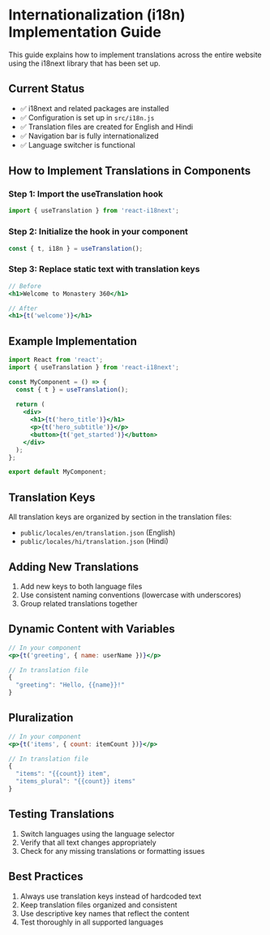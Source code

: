 # Internationalization (i18n) Implementation Guide

This guide explains how to implement translations across the entire website using the i18next library that has been set up.

## Current Status

- ✅ i18next and related packages are installed
- ✅ Configuration is set up in `src/i18n.js`
- ✅ Translation files are created for English and Hindi
- ✅ Navigation bar is fully internationalized
- ✅ Language switcher is functional

## How to Implement Translations in Components

### Step 1: Import the useTranslation hook

```jsx
import { useTranslation } from 'react-i18next';
```

### Step 2: Initialize the hook in your component

```jsx
const { t, i18n } = useTranslation();
```

### Step 3: Replace static text with translation keys

```jsx
// Before
<h1>Welcome to Monastery 360</h1>

// After
<h1>{t('welcome')}</h1>
```

## Example Implementation

```jsx
import React from 'react';
import { useTranslation } from 'react-i18next';

const MyComponent = () => {
  const { t } = useTranslation();
  
  return (
    <div>
      <h1>{t('hero_title')}</h1>
      <p>{t('hero_subtitle')}</p>
      <button>{t('get_started')}</button>
    </div>
  );
};

export default MyComponent;
```

## Translation Keys

All translation keys are organized by section in the translation files:

- `public/locales/en/translation.json` (English)
- `public/locales/hi/translation.json` (Hindi)

## Adding New Translations

1. Add new keys to both language files
2. Use consistent naming conventions (lowercase with underscores)
3. Group related translations together

## Dynamic Content with Variables

```jsx
// In your component
<p>{t('greeting', { name: userName })}</p>

// In translation file
{
  "greeting": "Hello, {{name}}!"
}
```

## Pluralization

```jsx
// In your component
<p>{t('items', { count: itemCount })}</p>

// In translation file
{
  "items": "{{count}} item",
  "items_plural": "{{count}} items"
}
```

## Testing Translations

1. Switch languages using the language selector
2. Verify that all text changes appropriately
3. Check for any missing translations or formatting issues

## Best Practices

1. Always use translation keys instead of hardcoded text
2. Keep translation files organized and consistent
3. Use descriptive key names that reflect the content
4. Test thoroughly in all supported languages